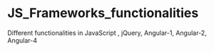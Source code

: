 # JS_Frameworks_functionalities
Different functionalities in JavaScript , jQuery, Angular-1, Angular-2, Angular-4

